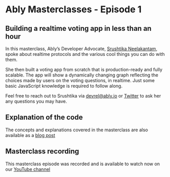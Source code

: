 # Ably Masterclasses - Episode 1 

## Building a realtime voting app in less than an hour

In this masterclass, Ably’s Developer Advocate, [Srushtika Neelakantam](https://www.twitter.com/Srushtika), spoke about realtime protocols and the various cool things you can do with them.

She then built a voting app from scratch that is production-ready and fully scalable. The app will show a dynamically changing graph reflecting the choices made by users on the voting questions, in realtime. Just some basic JavaScript knowledge is required to follow along.

Feel free to reach out to Srushtika via [devrel@ably.io](mailto:devrel@ably.io) or [Twitter](https://www.twitter.com/Srushtika) to ask her any questions you may have.

## Explanation of the code

The concepts and explanations covered in the masterclass are also available as a [blog post](https://www.ably.io/blog/buiding-a-realtime-voting-app-in-less-than-an-hour/)

## Masterclass recording

This masterclass episode was recorded and is available to watch now on our [YouTube channel](https://youtu.be/uGzF-fcXBj8)
